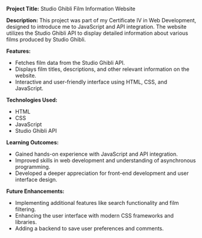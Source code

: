 **Project Title:** Studio Ghibli Film Information Website

**Description:**
This project was part of my Certificate IV in Web Development, designed to introduce me to JavaScript and API integration. The website utilizes the Studio Ghibli API to display detailed information about various films produced by Studio Ghibli.

**Features:**
- Fetches film data from the Studio Ghibli API.
- Displays film titles, descriptions, and other relevant information on the website.
- Interactive and user-friendly interface using HTML, CSS, and JavaScript.

**Technologies Used:**
- HTML
- CSS
- JavaScript 
- Studio Ghibli API

**Learning Outcomes:**
- Gained hands-on experience with JavaScript and API integration.
- Improved skills in web development and understanding of asynchronous programming.
- Developed a deeper appreciation for front-end development and user interface design.

**Future Enhancements:**
- Implementing additional features like search functionality and film filtering.
- Enhancing the user interface with modern CSS frameworks and libraries.
- Adding a backend to save user preferences and comments.
